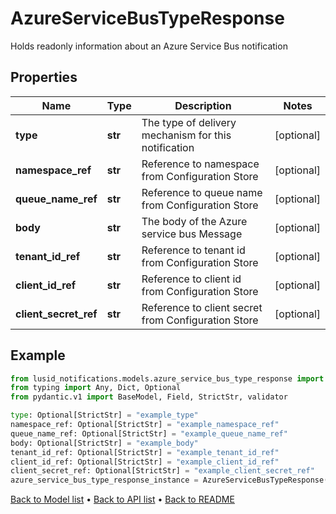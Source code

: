 # AzureServiceBusTypeResponse

Holds readonly information about an Azure Service Bus notification
## Properties
Name | Type | Description | Notes
------------ | ------------- | ------------- | -------------
**type** | **str** | The type of delivery mechanism for this notification | [optional] 
**namespace_ref** | **str** | Reference to namespace from Configuration Store | [optional] 
**queue_name_ref** | **str** | Reference to queue name from Configuration Store | [optional] 
**body** | **str** | The body of the Azure service bus Message | [optional] 
**tenant_id_ref** | **str** | Reference to tenant id  from Configuration Store | [optional] 
**client_id_ref** | **str** | Reference to client id from Configuration Store | [optional] 
**client_secret_ref** | **str** | Reference to client secret from Configuration Store | [optional] 
## Example

```python
from lusid_notifications.models.azure_service_bus_type_response import AzureServiceBusTypeResponse
from typing import Any, Dict, Optional
from pydantic.v1 import BaseModel, Field, StrictStr, validator

type: Optional[StrictStr] = "example_type"
namespace_ref: Optional[StrictStr] = "example_namespace_ref"
queue_name_ref: Optional[StrictStr] = "example_queue_name_ref"
body: Optional[StrictStr] = "example_body"
tenant_id_ref: Optional[StrictStr] = "example_tenant_id_ref"
client_id_ref: Optional[StrictStr] = "example_client_id_ref"
client_secret_ref: Optional[StrictStr] = "example_client_secret_ref"
azure_service_bus_type_response_instance = AzureServiceBusTypeResponse(type=type, namespace_ref=namespace_ref, queue_name_ref=queue_name_ref, body=body, tenant_id_ref=tenant_id_ref, client_id_ref=client_id_ref, client_secret_ref=client_secret_ref)

```

[Back to Model list](../README.md#documentation-for-models) &#8226; [Back to API list](../README.md#documentation-for-api-endpoints) &#8226; [Back to README](../README.md)

